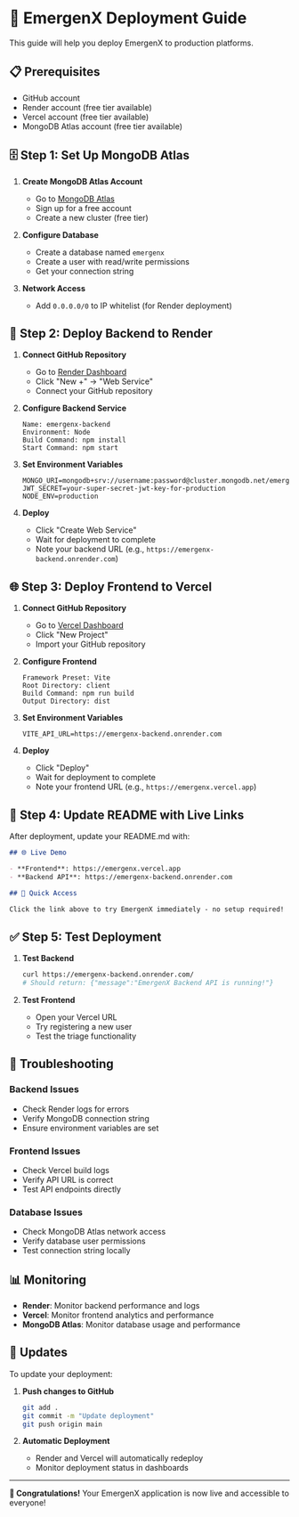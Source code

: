 # 🚀 EmergenX Deployment Guide

This guide will help you deploy EmergenX to production platforms.

## 📋 Prerequisites

- GitHub account
- Render account (free tier available)
- Vercel account (free tier available)
- MongoDB Atlas account (free tier available)

## 🗄️ Step 1: Set Up MongoDB Atlas

1. **Create MongoDB Atlas Account**
   - Go to [MongoDB Atlas](https://www.mongodb.com/atlas)
   - Sign up for a free account
   - Create a new cluster (free tier)

2. **Configure Database**
   - Create a database named `emergenx`
   - Create a user with read/write permissions
   - Get your connection string

3. **Network Access**
   - Add `0.0.0.0/0` to IP whitelist (for Render deployment)

## 🔧 Step 2: Deploy Backend to Render

1. **Connect GitHub Repository**
   - Go to [Render Dashboard](https://dashboard.render.com)
   - Click "New +" → "Web Service"
   - Connect your GitHub repository

2. **Configure Backend Service**
   ```
   Name: emergenx-backend
   Environment: Node
   Build Command: npm install
   Start Command: npm start
   ```

3. **Set Environment Variables**
   ```
   MONGO_URI=mongodb+srv://username:password@cluster.mongodb.net/emergenx
   JWT_SECRET=your-super-secret-jwt-key-for-production
   NODE_ENV=production
   ```

4. **Deploy**
   - Click "Create Web Service"
   - Wait for deployment to complete
   - Note your backend URL (e.g., `https://emergenx-backend.onrender.com`)

## 🌐 Step 3: Deploy Frontend to Vercel

1. **Connect GitHub Repository**
   - Go to [Vercel Dashboard](https://vercel.com/dashboard)
   - Click "New Project"
   - Import your GitHub repository

2. **Configure Frontend**
   ```
   Framework Preset: Vite
   Root Directory: client
   Build Command: npm run build
   Output Directory: dist
   ```

3. **Set Environment Variables**
   ```
   VITE_API_URL=https://emergenx-backend.onrender.com
   ```

4. **Deploy**
   - Click "Deploy"
   - Wait for deployment to complete
   - Note your frontend URL (e.g., `https://emergenx.vercel.app`)

## 🔗 Step 4: Update README with Live Links

After deployment, update your README.md with:

```markdown
## 🌐 Live Demo

- **Frontend**: https://emergenx.vercel.app
- **Backend API**: https://emergenx-backend.onrender.com

## 🚀 Quick Access

Click the link above to try EmergenX immediately - no setup required!
```

## ✅ Step 5: Test Deployment

1. **Test Backend**
   ```bash
   curl https://emergenx-backend.onrender.com/
   # Should return: {"message":"EmergenX Backend API is running!"}
   ```

2. **Test Frontend**
   - Open your Vercel URL
   - Try registering a new user
   - Test the triage functionality

## 🔧 Troubleshooting

### Backend Issues
- Check Render logs for errors
- Verify MongoDB connection string
- Ensure environment variables are set

### Frontend Issues
- Check Vercel build logs
- Verify API URL is correct
- Test API endpoints directly

### Database Issues
- Check MongoDB Atlas network access
- Verify database user permissions
- Test connection string locally

## 📊 Monitoring

- **Render**: Monitor backend performance and logs
- **Vercel**: Monitor frontend analytics and performance
- **MongoDB Atlas**: Monitor database usage and performance

## 🔄 Updates

To update your deployment:

1. **Push changes to GitHub**
   ```bash
   git add .
   git commit -m "Update deployment"
   git push origin main
   ```

2. **Automatic Deployment**
   - Render and Vercel will automatically redeploy
   - Monitor deployment status in dashboards

---

**🎉 Congratulations!** Your EmergenX application is now live and accessible to everyone! 